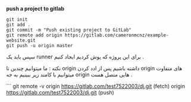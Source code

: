 
**push a project to gitlab**

```
git init
git add .
git commit -m "Push existing project to GitLab"
git remote add origin https://gitlab.com/cameronmcnz/example-website.git
git push -u origin master
```

سپس باید یک runner برای این پروژه که پوش کردیم ایجاد کنیم .



نکته :
ما میتوانیم چندین تا origin داشته باشیم پس از ادد کردن origin های متفاوت میتوانیم با کامند زیر ببینیم به جه origin هایی متصل هست .

‍‍‍‍‍‍‍‍```
git remote -v
origin	https://gitlab.com/test7522003/dj.git (fetch)
origin	https://gitlab.com/test7522003/dj.git (push)
```
